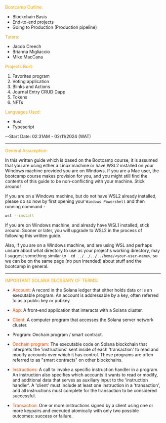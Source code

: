 <span style="color: orange;">Bootcamp Outline:</span>

- Blockchain Basis
- End-to-end projects
- Going to Production (Production pipeline)

<span style="color: orange;">Tutors:</span>

- Jacob Creech
- Brianna Migliaccio
- Mike MacCana

<span style="color: orange;">Projects Built:</span>

1. Favorites program
2. Voting application
3. Blinks and Actions
4. Journal Entry CRUD Dapp
5. Tokens
6. NFTs

<span style="color: orange;">Languages Used:</span>

- Rust
- Typescript

--Start Date:
02:31AM - 02/11/2024 (WAT)

---

<span style="color: orange;">General Assumption:</span>

In this written guide which is based on the Bootcamp course, it is assumed that you are using either a Linux machine or have WSL2 installed on your Windows machine provided you are on Windows. If you are a Mac user, the bootcamp course makes provision for you, and you might still find the contents of this guide to be non-conflicting with your machine. Stick around!

If you are on a Windows machine, but do not have WSL2 already installed, please do so now by first opening your `Windows Powershell` and then running command -

```bash
wsl --install
```

If you are on Windows machine, and already have WSL1 installed, stick around. Sooner or later, you will upgrade to WSL2 in the process of following this written guide.

Also, if you are on a Windows machine, and are using WSL and perhaps unsure about what directory to use as your project's working directory, may I suggest something similar to - `cd ../../../../home/<your-user-name>`, so we can be on the same page (no pun intended) about stuff and the bootcamp in general.

---

<span style="color: orange;">IMPORTANT SOLANA GLOSSARY OF TERMS:</span>

- <span style="color: orangered;">Account:</span>
  A record in the Solana ledger that either holds data or is an executable program. An account is addressable by a key, often referred to as a public key or pubkey.

- <span style="color: orangered;">App:</span>
  A front-end application that interacts with a Solana cluster.

- <span style="color: orangered;">Client:</span>
  A computer program that accesses the Solana server network cluster.

- <span style="color: orangered`;">Program:</span>
  Onchain program / smart contract.

- <span style="color: orangered;">Onchain program:</span>
  The executable code on Solana blockchain that interprets the 'instructions' sent inside of each 'transaction' to read and modify accounts over which it has control. These programs are often referred to as "smart contracts" on other blockchains.

- <span style="color: orangered;">Instructions:</span>
  A call to invoke a specific instruction handler in a program. An instruction also specifies which accounts it wants to read or modify, and additional data that serves as auxiliary input to the 'instruction handler'. A 'client' must include at least one instruction in a 'transaction', and all instructions must complete for the transaction to be considered successful.

- <span style="color: orangered;">Transaction:</span>
  One or more instructions signed by a client using one or more keypairs and executed atomically with only two possible outcomes: success or failure.
